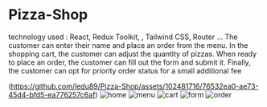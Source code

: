 # Pizza-Shop
technology used : React, Redux Toolkit, , Tailwind CSS, Router ...
The customer can enter their name and place an order from the menu.
In the shopping cart, the customer can adjust the quantity of pizzas.
When ready to place an order, the customer can fill out the form and submit it. 
Finally, the customer can opt for priority order status for a small additional fee

(https://github.com/ledu89/Pizza-Shop/assets/102481716/76532ea0-ae73-45d4-bfd5-ea776257c6af)
![home](https://github.com/ledu89/Pizza-Shop/assets/102481716/7884e875-0eaf-4d99-86fb-5477e6f89e50)
![menu](https://github.com/ledu89/Pizza-Shop/assets/102481716/e711e65c-a9d7-4083-9bb0-60fa65032db9)
![cart](https://github.com/ledu89/Pizza-Shop/assets/102481716/533a436d-befc-4222-91cf-48c40fc53584)
![form](https://github.com/ledu89/Pizza-Shop/assets/102481716/fc62aab8-5fb1-4a2f-9aee-d1267574a5c6)
![order](https://github.com/ledu89/Pizza-Shop/assets/102481716/d9bed258-4d9f-4424-bcad-0277128e76a3)
